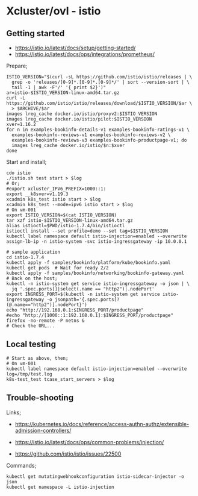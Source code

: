 # Xcluster/ovl - istio

## Getting started

* https://istio.io/latest/docs/setup/getting-started/
* https://istio.io/latest/docs/ops/integrations/prometheus/

Prepare;
```
ISTIO_VERSION="$(curl -sL https://github.com/istio/istio/releases | \
  grep -o 'releases/[0-9]*.[0-9]*.[0-9]*/' | sort --version-sort | \
  tail -1 | awk -F'/' '{ print $2}')"
ar=istio-$ISTIO_VERSION-linux-amd64.tar.gz
curl -L https://github.com/istio/istio/releases/download/$ISTIO_VERSION/$ar \
  > $ARCHIVE/$ar
images lreg_cache docker.io/istio/proxyv2:$ISTIO_VERSION
images lreg_cache docker.io/istio/pilot:$ISTIO_VERSION
xver=1.16.2
for n in examples-bookinfo-details-v1 examples-bookinfo-ratings-v1 \
  examples-bookinfo-reviews-v1 examples-bookinfo-reviews-v2 \
  examples-bookinfo-reviews-v3 examples-bookinfo-productpage-v1; do
  images lreg_cache docker.io/istio/$n:$xver
done
```

Start and install;
```
cdo istio
./istio.sh test start > $log
# Or;
#export xcluster_IPV6_PREFIX=1000::1:
export __k8sver=v1.19.3
xcadmin k8s_test istio start > $log
xcadmin k8s_test --mode=ipv6 istio start > $log
# On vm-001
export ISTIO_VERSION=$(cat ISTIO_VERSION)
tar xzf istio-$ISTIO_VERSION-linux-amd64.tar.gz
alias istioctl=$PWD/istio-1.7.4/bin/istioctl
istioctl install --set profile=demo --set tag=$ISTIO_VERSION
kubectl label namespace default istio-injection=enabled --overwrite
assign-lb-ip -n istio-system -svc istio-ingressgateway -ip 10.0.0.1

# sample application
cd istio-1.7.4
kubectl apply -f samples/bookinfo/platform/kube/bookinfo.yaml
kubectl get pods  # Wait for ready 2/2
kubectl apply -f samples/bookinfo/networking/bookinfo-gateway.yaml
# Back on the host;
kubectl -n istio-system get service istio-ingressgateway -o json | \
  jq '.spec.ports[]|select(.name == "http2")|.nodePort'
export INGRESS_PORT=$(kubectl -n istio-system get service istio-ingressgateway -o jsonpath='{.spec.ports[?(@.name=="http2")].nodePort}')
echo "http://192.168.0.1:$INGRESS_PORT/productpage"
#echo "http://[1000::1:192.168.0.1]:$INGRESS_PORT/productpage"
firefox -no-remote -P netns &
# Check the URL...
```

## Local testing

```
# Start as above, then;
# On vm-001
kubectl label namespace default istio-injection=enabled --overwrite
log=/tmp/test.log
k8s-test_test tcase_start_servers > $log
```


## Trouble-shooting

Links;

* https://kubernetes.io/docs/reference/access-authn-authz/extensible-admission-controllers/

* https://istio.io/latest/docs/ops/common-problems/injection/

* https://github.com/istio/istio/issues/22500

Commands;
```
kubectl get mutatingwebhookconfiguration istio-sidecar-injector -o json
kubectl get namespace -L istio-injection
```